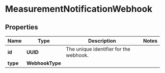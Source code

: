 

# MeasurementNotificationWebhook


## Properties

| Name | Type | Description | Notes |
|------------ | ------------- | ------------- | -------------|
|**id** | **UUID** | The unique identifier for the webhook. |  |
|**type** | **WebhookType** |  |  |



